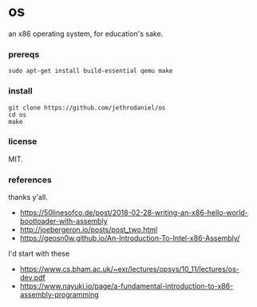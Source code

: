 # os

an x86 operating system, for education's sake.

### prereqs

```
sudo apt-get install build-essential qemu make
```

### install

```
git clone https://github.com/jethrodaniel/os
cd os
make
```

### license

MIT.

### references

thanks y'all.

- https://50linesofco.de/post/2018-02-28-writing-an-x86-hello-world-bootloader-with-assembly
- http://joebergeron.io/posts/post_two.html
- https://geosn0w.github.io/An-Introduction-To-Intel-x86-Assembly/

I'd start with these

- https://www.cs.bham.ac.uk/~exr/lectures/opsys/10_11/lectures/os-dev.pdf
- https://www.nayuki.io/page/a-fundamental-introduction-to-x86-assembly-programming
